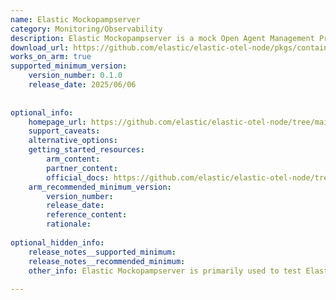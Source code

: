```yaml
---
name: Elastic Mockopampserver
category: Monitoring/Observability
description: Elastic Mockopampserver is a mock Open Agent Management Protocol (OpAMP) server from the Elastic OpenTelemetry Node.js project. It provides an HTTP-based server to log protobuf messages, support remote configuration, and simulate error cases for testing OpAMP clients.
download_url: https://github.com/elastic/elastic-otel-node/pkgs/container/elastic-otel-node%2Fmockopampserver
works_on_arm: true
supported_minimum_version:
    version_number: 0.1.0
    release_date: 2025/06/06
 
 
optional_info:
    homepage_url: https://github.com/elastic/elastic-otel-node/tree/main/packages/mockopampserver
    support_caveats:
    alternative_options:
    getting_started_resources:
        arm_content:
        partner_content:
        official_docs: https://github.com/elastic/elastic-otel-node/tree/main/packages/mockopampserver#usage
    arm_recommended_minimum_version:
        version_number:
        release_date:
        reference_content:
        rationale:
 
optional_hidden_info:
    release_notes__supported_minimum:
    release_notes__recommended_minimum:
    other_info: Elastic Mockopampserver is primarily used to test Elastic’s Node.js OpAMP client (@elastic/opamp-client-node) and other OpAMP client implementations. There are no release notes for the initial Linux/Arm64 support. Docker images for Linux/Arm64 are available from version 0.1.0 onwards. See [this release](https://github.com/elastic/elastic-otel-node/pkgs/container/elastic-otel-node%2Fmockopampserver/432027906?tag=0.1.0).
 
---
```

